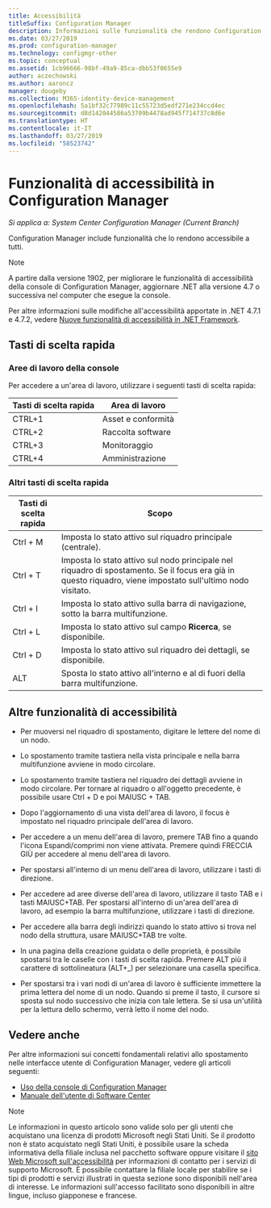 ```yaml
---
title: Accessibilità
titleSuffix: Configuration Manager
description: Informazioni sulle funzionalità che rendono Configuration Manager accessibile a tutti.
ms.date: 03/27/2019
ms.prod: configuration-manager
ms.technology: configmgr-other
ms.topic: conceptual
ms.assetid: 1cb96666-98bf-49a9-85ca-dbb53f0655e9
author: aczechowski
ms.author: aaroncz
manager: dougeby
ms.collection: M365-identity-device-management
ms.openlocfilehash: 5a1bf32c77989c11c55723d5edf271e234ccd4ec
ms.sourcegitcommit: d8d142044586a53709b4478ad945f714737c8d6e
ms.translationtype: HT
ms.contentlocale: it-IT
ms.lasthandoff: 03/27/2019
ms.locfileid: "58523742"
---
```

# <a name="accessibility-features-in-configuration-manager"></a>Funzionalità di accessibilità in Configuration Manager

*Si applica a: System Center Configuration Manager (Current Branch)*


Configuration Manager include funzionalità che lo rendono accessibile a tutti.

> [!Note]  
> A partire dalla versione 1902, per migliorare le funzionalità di accessibilità della console di Configuration Manager, aggiornare .NET alla versione 4.7 o successiva nel computer che esegue la console. <!-- SCCMDocs-pr issue #3228 -->  
> 
> Per altre informazioni sulle modifiche all'accessibilità apportate in .NET 4.7.1 e 4.7.2, vedere [Nuove funzionalità di accessibilità in .NET Framework](https://docs.microsoft.com/dotnet/framework/whats-new/whats-new-in-accessibility).  



## <a name="keyboard-shortcuts"></a>Tasti di scelta rapida

### <a name="console-workspaces"></a>Aree di lavoro della console

Per accedere a un'area di lavoro, utilizzare i seguenti tasti di scelta rapida:  

|Tasti di scelta rapida| Area di lavoro|
|--------|--------|  
|CTRL+1| Asset e conformità|
|CTRL+2|  Raccolta software|
|CTRL+3|  Monitoraggio|
|CTRL+4|  Amministrazione|


### <a name="other-keyboard-shortcuts"></a>Altri tasti di scelta rapida

|Tasti di scelta rapida|  Scopo|
|--------|--------|  
|Ctrl + M|Imposta lo stato attivo sul riquadro principale (centrale).|
|Ctrl + T|Imposta lo stato attivo sul nodo principale nel riquadro di spostamento. Se il focus era già in questo riquadro, viene impostato sull'ultimo nodo visitato.|
|Ctrl + I|Imposta lo stato attivo sulla barra di navigazione, sotto la barra multifunzione.|
|Ctrl + L|Imposta lo stato attivo sul campo **Ricerca**, se disponibile.|
|Ctrl + D|Imposta lo stato attivo sul riquadro dei dettagli, se disponibile.|
|ALT     |Sposta lo stato attivo all'interno e al di fuori della barra multifunzione.|



## <a name="other-accessibility-features"></a>Altre funzionalità di accessibilità

- Per muoversi nel riquadro di spostamento, digitare le lettere del nome di un nodo.

- Lo spostamento tramite tastiera nella vista principale e nella barra multifunzione avviene in modo circolare.

- Lo spostamento tramite tastiera nel riquadro dei dettagli avviene in modo circolare. Per tornare al riquadro o all'oggetto precedente, è possibile usare Ctrl + D e poi MAIUSC + TAB.

- Dopo l'aggiornamento di una vista dell'area di lavoro, il focus è impostato nel riquadro principale dell'area di lavoro.

- Per accedere a un menu dell'area di lavoro, premere TAB fino a quando l'icona Espandi/comprimi non viene attivata. Premere quindi FRECCIA GIÙ per accedere al menu dell'area di lavoro.  

- Per spostarsi all'interno di un menu dell'area di lavoro, utilizzare i tasti di direzione.  

- Per accedere ad aree diverse dell'area di lavoro, utilizzare il tasto TAB e i tasti MAIUSC+TAB. Per spostarsi all'interno di un'area dell'area di lavoro, ad esempio la barra multifunzione, utilizzare i tasti di direzione.  

- Per accedere alla barra degli indirizzi quando lo stato attivo si trova nel nodo della struttura, usare MAIUSC+TAB tre volte.  

- In una pagina della creazione guidata o delle proprietà, è possibile spostarsi tra le caselle con i tasti di scelta rapida. Premere ALT più il carattere di sottolineatura (ALT+_) per selezionare una casella specifica.     

- Per spostarsi tra i vari nodi di un'area di lavoro è sufficiente immettere la prima lettera del nome di un nodo. Quando si preme il tasto, il cursore si sposta sul nodo successivo che inizia con tale lettera. Se si usa un'utilità per la lettura dello schermo, verrà letto il nome del nodo.



## <a name="see-also"></a>Vedere anche

Per altre informazioni sui concetti fondamentali relativi allo spostamento nelle interfacce utente di Configuration Manager, vedere gli articoli seguenti:
- [Uso della console di Configuration Manager](/sccm/core/servers/manage/admin-console)  
- [Manuale dell'utente di Software Center](/sccm/core/understand/software-center)

> [!NOTE]  
> Le informazioni in questo articolo sono valide solo per gli utenti che acquistano una licenza di prodotti Microsoft negli Stati Uniti. Se il prodotto non è stato acquistato negli Stati Uniti, è possibile usare la scheda informativa della filiale inclusa nel pacchetto software oppure visitare il [sito Web Microsoft sull'accessibilità](https://go.microsoft.com/fwlink/?LinkId=8431) per informazioni di contatto per i servizi di supporto Microsoft. È possibile contattare la filiale locale per stabilire se i tipi di prodotti e servizi illustrati in questa sezione sono disponibili nell'area di interesse. Le informazioni sull'accesso facilitato sono disponibili in altre lingue, incluso giapponese e francese.  

